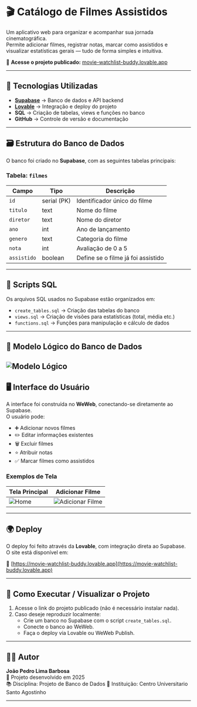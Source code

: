 # 🎬 Catálogo de Filmes Assistidos

Um aplicativo web para organizar e acompanhar sua jornada cinematográfica.  
Permite adicionar filmes, registrar notas, marcar como assistidos e visualizar estatísticas gerais — tudo de forma simples e intuitiva.

🔗 **Acesse o projeto publicado:** [movie-watchlist-buddy.lovable.app](https://movie-watchlist-buddy.lovable.app)

---

## 🚀 Tecnologias Utilizadas

- **[Supabase](https://supabase.com/)** → Banco de dados e API backend   
- **[Lovable](https://lovable.app/)** → Integração e deploy do projeto  
- **SQL** → Criação de tabelas, views e funções no banco  
- **GitHub** → Controle de versão e documentação

---

## 🗃️ Estrutura do Banco de Dados

O banco foi criado no **Supabase**, com as seguintes tabelas principais:

### Tabela: `filmes`
| Campo | Tipo | Descrição |
|-------|------|------------|
| `id` | serial (PK) | Identificador único do filme |
| `titulo` | text | Nome do filme |
| `diretor` | text | Nome do diretor |
| `ano` | int | Ano de lançamento |
| `genero` | text | Categoria do filme |
| `nota` | int | Avaliação de 0 a 5 |
| `assistido` | boolean | Define se o filme já foi assistido |

---

## 🧩 Scripts SQL

Os arquivos SQL usados no Supabase estão organizados em:

- `create_tables.sql` → Criação das tabelas do banco  
- `views.sql` → Criação de visões para estatísticas (total, média etc.)  
- `functions.sql` → Funções para manipulação e cálculo de dados

---

## 🧠 Modelo Lógico do Banco de Dados
![Modelo Lógico](https://github.com/user-attachments/assets/c6ce81a0-8c50-4b49-8670-2acf4407b879)
---

## 🖥️ Interface do Usuário

A interface foi construída no **WeWeb**, conectando-se diretamente ao Supabase.  
O usuário pode:

- ➕ Adicionar novos filmes  
- ✏️ Editar informações existentes  
- 🗑️ Excluir filmes  
- ⭐ Atribuir notas  
- ✅ Marcar filmes como assistidos  

### Exemplos de Tela

| Tela Principal | Adicionar Filme |
|----------------|----------------|
| ![Home](https://github.com/user-attachments/assets/cf9d33c6-6ff6-481e-87b5-e04cddf63990) | ![Adicionar Filme](https://github.com/user-attachments/assets/c5de1190-7e73-41e4-9322-94d94136d1a6) |


---

## 🌍 Deploy

O deploy foi feito através da **Lovable**, com integração direta ao Supabase.  
O site está disponível em:

🔗 [https://movie-watchlist-buddy.lovable.app](https://movie-watchlist-buddy.lovable.app)

---

## 🧾 Como Executar / Visualizar o Projeto

1. Acesse o link do projeto publicado (não é necessário instalar nada).
2. Caso deseje reproduzir localmente:
   - Crie um banco no Supabase com o script `create_tables.sql`.
   - Conecte o banco ao WeWeb.
   - Faça o deploy via Lovable ou WeWeb Publish.

---

## 👨‍💻 Autor

**João Pedro Lima Barbosa**  
📅 Projeto desenvolvido em 2025  
📚 Disciplina: Projeto de Banco de Dados
🏫 Instituição: Centro Universitario Santo Agostinho

---
